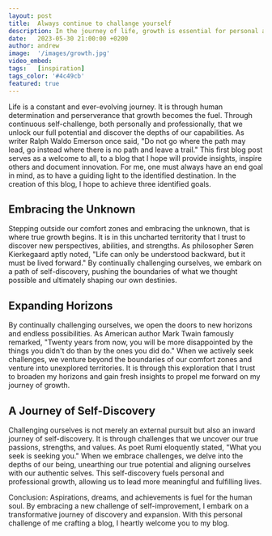 ```yaml
---
layout: post
title:  Always continue to challange yourself
description: In the journey of life, growth is essential for personal and professional development. By continually challenging ourselves, we unlock our true potential and discover new capabilities. Stepping outside our comfort zones and embracing the unknown is where growth begins. 
date:   2023-05-30 21:00:00 +0200
author: andrew
image:  '/images/growth.jpg'
video_embed:
tags:   [inspiration]
tags_color: '#4c49cb'
featured: true
---
```


Life is a constant and ever-evolving journey. It is through human determination and perserverance that growth becomes the fuel. Through continuous self-challenge, both personally and professionally, that we unlock our full potential and discover the depths of our capabilities. As writer Ralph Waldo Emerson once said, "Do not go where the path may lead, go instead where there is no path and leave a trail." This first blog post serves as a welcome to all, to a blog that I hope will provide insights, inspire others and document innovation. For me, one must always have an end goal in mind, as to have a guiding light to the identified destination. In the creation of this blog, I hope to achieve three identified goals.

## Embracing the Unknown
Stepping outside our comfort zones and embracing the unknown, that is where true growth begins. It is in this uncharted territority that I trust to discover new perspectives, abilities, and strengths. As philosopher Søren Kierkegaard aptly noted, "Life can only be understood backward, but it must be lived forward." By continually challenging ourselves, we embark on a path of self-discovery, pushing the boundaries of what we thought possible and ultimately shaping our own destinies.

## Expanding Horizons
By continually challenging ourselves, we open the doors to new horizons and endless possibilities. As American author Mark Twain famously remarked, "Twenty years from now, you will be more disappointed by the things you didn't do than by the ones you did do." When we actively seek challenges, we venture beyond the boundaries of our comfort zones and venture into unexplored territories. It is through this exploration that I trust to broaden my horizons and gain fresh insights to propel me forward on my journey of growth.

## A Journey of Self-Discovery
Challenging ourselves is not merely an external pursuit but also an inward journey of self-discovery. It is through challenges that we uncover our true passions, strengths, and values. As poet Rumi eloquently stated, "What you seek is seeking you." When we embrace challenges, we delve into the depths of our being, unearthing our true potential and aligning ourselves with our authentic selves. This self-discovery fuels personal and professional growth, allowing us to lead more meaningful and fulfilling lives.

Conclusion:
Aspirations, dreams, and achievements is fuel for the human soul. By embracing a new challenge of self-improvement, I embark on a transformative journey of discovery and expansion. With this personal challenge of me crafting a blog, I heartly welcome you to my blog.